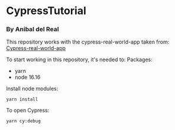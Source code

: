 # CypressTutorial
### By Anibal del Real

This repository works with the cypress-real-world-app taken from:
[Cypress-real-world-app](https://github.com/cypress-io/cypress-realworld-app)

To start working in this repository, it's needed to:
Packages:
 - yarn
 - node 16.16

Install node modules:
~~~
yarn install
~~~

To open Cypress:
~~~
yarn cy:debug
~~~

